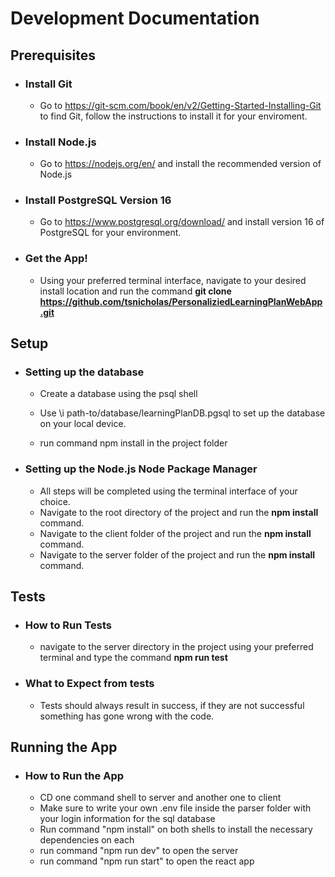 # Development Documentation

## Prerequisites

- ### Install Git

  - Go to <https://git-scm.com/book/en/v2/Getting-Started-Installing-Git> to find Git, follow the instructions to install it for your enviroment.

- ### Install Node.js

  - Go to https://nodejs.org/en/ and install the recommended version of Node.js

- ### Install PostgreSQL Version 16

  - Go to https://www.postgresql.org/download/ and install version 16 of PostgreSQL for your environment.

- ### Get the App!

  - Using your preferred terminal interface, navigate to your desired install location and run the command **git clone https://github.com/tsnicholas/PersonaliziedLearningPlanWebApp.git**

## Setup

- ### Setting up the database

  - Create a database using the psql shell
  - Use \i path-to/database/learningPlanDB.pgsql to set up the database on your local device.
  
  - run command npm install in the project folder

- ### Setting up the Node.js Node Package Manager

  - All steps will be completed using the terminal interface of your choice.
  - Navigate to the root directory of the project and run the **npm install** command.
  - Navigate to the client folder of the project and run the **npm install** command.
  - Navigate to the server folder of the project and run the **npm install** command.

## Tests

- ### How to Run Tests

  - navigate to the server directory in the project using your preferred terminal and type the command **npm run test**

- ### What to Expect from tests

  - Tests should always result in success, if they are not successful something has gone wrong with the code.

## Running the App

- ### How to Run the App

  - CD one command shell to server and another one to client
  - Make sure to write your own .env file inside the parser folder with your login information for the sql database
  - Run command "npm install" on both shells to install the necessary dependencies on each
  - run command "npm run dev" to open the server
  - run command "npm run start" to open the react app

